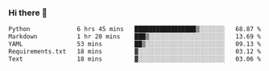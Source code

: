 ### Hi there 👋

<!--START_SECTION:waka-->

```txt
Python             6 hrs 45 mins   █████████████████▒░░░░░░░   68.87 %
Markdown           1 hr 20 mins    ███▒░░░░░░░░░░░░░░░░░░░░░   13.69 %
YAML               53 mins         ██▒░░░░░░░░░░░░░░░░░░░░░░   09.13 %
Requirements.txt   18 mins         ▓░░░░░░░░░░░░░░░░░░░░░░░░   03.12 %
Text               18 mins         ▓░░░░░░░░░░░░░░░░░░░░░░░░   03.06 %
```

<!--END_SECTION:waka-->

<!--
**Jonas-VanHaeken/Jonas-VanHaeken** is a ✨ _special_ ✨ repository because its `README.md` (this file) appears on your GitHub profile.

Here are some ideas to get you started:

- 🔭 I’m currently working on ...
- 🌱 I’m currently learning ...
- 👯 I’m looking to collaborate on ...
- 🤔 I’m looking for help with ...
- 💬 Ask me about ...
- 📫 How to reach me: ...
- 😄 Pronouns: ...
- ⚡ Fun fact: ...
-->
